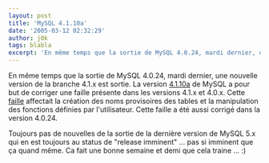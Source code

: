 ```yaml
---
layout: post
title: 'MySQL 4.1.10a'
date: '2005-03-12 02:32:29'
author: j0k
tags: blabla
excerpt: 'En même temps que la sortie de MySQL 4.0.24, mardi dernier, une nouvelle version de la branche 4.1.x est sortie.   )   La version [4.1.10a](http://dev.mysql.com/downloads/mysql/4.1.html) de MySQL a pour but de corriger une faille présente dans les versions 4.1.x et 4.0.x. Cette [faille](http://secunia.com/advisories/14547/) affectait la création des      ...'
---
```


En même temps que la sortie de MySQL 4.0.24, mardi dernier, une nouvelle version de la branche 4.1.x est sortie.      La version [4.1.10a](http://dev.mysql.com/downloads/mysql/4.1.html) de MySQL a pour but de corriger une faille présente dans les versions 4.1.x et 4.0.x. Cette [faille](http://secunia.com/advisories/14547/) affectait la création des noms provisoires des tables et la manipulation des fonctions définies par l'utilisateur.   Cette faille a été aussi corrigé dans la version 4.0.24.

Toujours pas de nouvelles de la sortie de la dernière version de MySQL 5.x qui en est toujours au status de "release imminent" ... pas si imminent que ça quand même. Ca fait une bonne semaine et demi que cela traine ... :)
